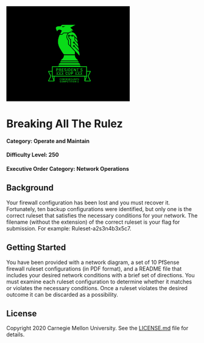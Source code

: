 <img src="../../logo.png" height="250px">

# Breaking All The Rulez

#### Category: Operate and Maintain
#### Difficulty Level: 250
#### Executive Order Category: Network Operations

## Background

Your firewall configuration has been lost and you must recover it. Fortunately, ten backup configurations were
identified, but only one is the correct ruleset that satisfies the necessary conditions for your network. The filename
(without the extension) of the correct ruleset is your flag for submission. For example: Ruleset-a2s3n4b3x5c7.

## Getting Started

You have been provided with a network diagram, a set of 10 PfSense firewall ruleset configurations (in PDF format), and
a README file that includes your desired network conditions with a brief set of directions. You must examine each
ruleset configuration to determine whether it matches or violates the necessary conditions. Once a ruleset violates the
desired outcome it can be discarded as a possibility.

## License
Copyright 2020 Carnegie Mellon University. See the [LICENSE.md](../../LICENSE.md) file for details.